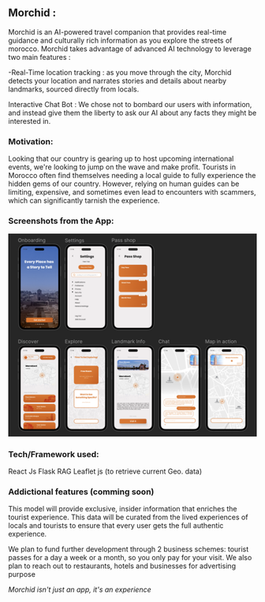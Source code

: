 ## Morchid :

Morchid is an AI-powered travel companion that provides real-time guidance and culturally rich information as you explore the streets of morocco. Morchid takes advantage of advanced AI technology to leverage two main features :

-Real-Time location tracking : as you move through the city, Morchid detects your location and narrates stories and details about nearby landmarks, sourced directly from locals.

Interactive Chat Bot : We chose not to bombard our users with information, and instead give them the liberty to ask our AI about any facts they might be interested in.

### Motivation:

Looking that our country is gearing up to host upcoming international events, we're looking to jump on the wave and make profit. Tourists in Morocco often find themselves needing a local guide to fully experience the hidden gems of our country. However, relying on human guides can be limiting, expensive, and sometimes even lead to encounters with scammers, which can significantly tarnish the experience.

### Screenshots from the App:

![ScreenShot](/ressources/UI_Dark.png)

### Tech/Framework used:

React Js
Flask
RAG
Leaflet js (to retrieve current Geo. data)

### Addictional features (comming soon)

This model will provide exclusive, insider information that enriches the tourist experience. This data will be curated from the lived experiences of locals and tourists to ensure that every user gets the full authentic experience.

We plan to fund further development through 2 business schemes: tourist passes for a day a week or a month, so you only pay for your visit. We also plan to reach out to restaurants, hotels and businesses for advertising purpose

_Morchid isn't just an app, it's an experience_

